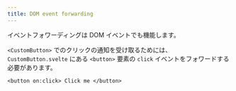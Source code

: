 ```yaml
---
title: DOM event forwarding
---
```


イベントフォワーディングは DOM イベントでも機能します。

`<CustomButton>` でのクリックの通知を受け取るためには、`CustomButton.svelte` にある `<button>` 要素の `click` イベントをフォワードする必要があります。

```svelte
<button on:click> Click me </button>
```
